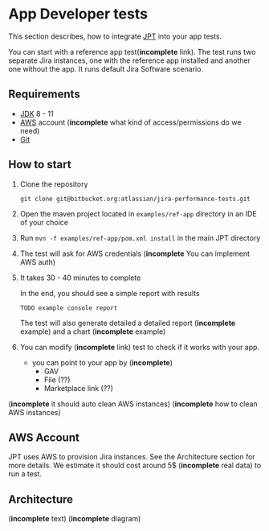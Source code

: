 # App Developer tests

This section describes, how to integrate [JPT](../../README.md) into your app tests.

You can start with a reference app test(**incomplete** link). The test runs two separate Jira instances, 
one with the reference app installed and another one without the app. It runs default Jira Software scenario.

## Requirements

 - [JDK](http://openjdk.java.net/) 8 - 11
 - [AWS](https://aws.amazon.com/) account (**incomplete** what kind of access/permissions do we need)
 - [Git](https://git-scm.com/)

## How to start

1. Clone the repository

    ```
    git clone git@bitbucket.org:atlassian/jira-performance-tests.git
    ```

2. Open the maven project located in `examples/ref-app` directory in an IDE of your choice
3. Run `mvn -f examples/ref-app/pom.xml install` in the main JPT directory
4. The test will ask for AWS credentials (**incomplete** You can implement AWS auth)
5. It takes 30 - 40 minutes to complete
 
    In the end, you should see a simple report with results

    ```
    TODO example console report
    ```

    The test will also generate detailed a detailed report (**incomplete** example) and a chart (**incomplete** example)
 
6. You can modify (**incomplete** link) test to check if it works with your app.
    - you can point to your app by (**incomplete**)
      - GAV
      - File (??)
      - Marketplace link (??)

(**incomplete** it should auto clean AWS instances) 
(**incomplete** how to clean AWS instances) 

## AWS Account

JPT uses AWS to provision Jira instances. See the Architecture section for more details.
We estimate it should cost around 5$ (**incomplete** real data) to run a test.

## Architecture

(**incomplete** text)
(**incomplete** diagram)